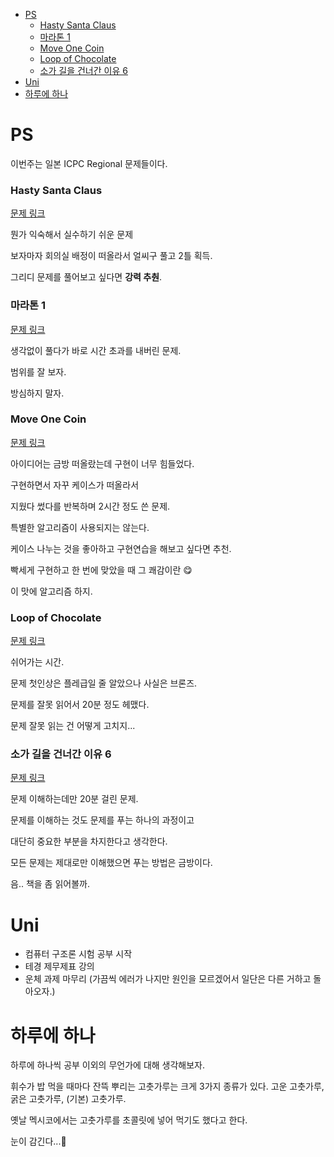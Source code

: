 - [PS](#ps)
    - [Hasty Santa Claus](#hasty-santa-claus)
    - [마라톤 1](#마라톤-1)
    - [Move One Coin](#move-one-coin)
    - [Loop of Chocolate](#loop-of-chocolate)
    - [소가 길을 건너간 이유 6](#소가-길을-건너간-이유-6)
- [Uni](#uni)
- [하루에 하나](#하루에-하나)


# PS

이번주는 일본 ICPC Regional 문제들이다.

### Hasty Santa Claus
[문제 링크](https://www.acmicpc.net/problem/27416)

뭔가 익숙해서 실수하기 쉬운 문제

보자마자 회의실 배정이 떠올라서 얼씨구 풀고 2틀 획득.

그리디 문제를 풀어보고 싶다면 **강력 추춴**.

### 마라톤 1

[문제 링크](https://www.acmicpc.net/problem/10655)

생각없이 풀다가 바로 시간 초과를 내버린 문제.

범위를 잘 보자.

방심하지 말자.

### Move One Coin

[문제 링크](https://www.acmicpc.net/problem/27419)

아이디어는 금방 떠올랐는데 구현이 너무 힘들었다.

구현하면서 자꾸 케이스가 떠올라서 

지웠다 썼다를 반복하며 2시간 정도 쓴 문제.

특별한 알고리즘이 사용되지는 않는다.

케이스 나누는 것을 좋아하고 구현연습을 해보고 싶다면 추천. 

빡세게 구현하고 한 번에 맞았을 때 그 쾌감이란 😋

이 맛에 알고리즘 하지.

### Loop of Chocolate

[문제 링크](https://www.acmicpc.net/problem/24957)

쉬어가는 시간.

문제 첫인상은 플레급일 줄 알았으나 사실은 브론즈.

문제를 잘못 읽어서 20분 정도 헤맸다. 

문제 잘못 읽는 건 어떻게 고치지...

### 소가 길을 건너간 이유 6

[문제 링크](https://www.acmicpc.net/problem/14466)

문제 이해하는데만 20분 걸린 문제.

문제를 이해하는 것도 문제를 푸는 하나의 과정이고

대단히 중요한 부분을 차지한다고 생각한다.

모든 문제는 제대로만 이해했으면 푸는 방법은 금방이다.

음.. 책을 좀 읽어볼까.

# Uni 
- 컴퓨터 구조론 시험 공부 시작 
- 테경 제무제표 강의 
- 운체 과제 마무리 (가끔씩 에러가 나지만 원인을 모르겠어서 일단은 다른 거하고 돌아오자.)

# 하루에 하나

하루에 하나씩 공부 이외의 무언가에 대해 생각해보자.

휘수가 밥 먹을 때마다 잔뜩 뿌리는 고춧가루는 크게 3가지 종류가 있다. 고운 고춧가루, 굵은 고춧가루, (기본) 고춧가루.

옛날 멕시코에서는 고춧가루를 초콜릿에 넣어 먹기도 했다고 한다.

눈이 감긴다...🥱
